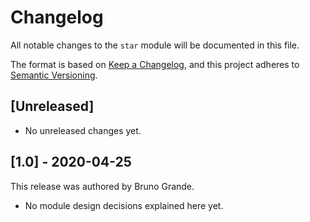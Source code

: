 # Changelog

All notable changes to the `star` module will be documented in this file.

The format is based on [Keep a Changelog](https://keepachangelog.com/en/1.0.0/),
and this project adheres to [Semantic Versioning](https://semver.org/spec/v2.0.0.html).

## [Unreleased]

<!-- Changes slated for the next release can be listed here. -->

- No unreleased changes yet.

## [1.0] - 2020-04-25

This release was authored by Bruno Grande.

<!-- TODO: Explain each important module design decision below. -->

- No module design decisions explained here yet.
